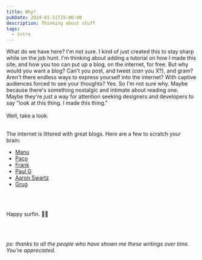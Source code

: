 ```yaml
---
title: Why?
pubDate: 2024-01-31T15:00:00
description: Thinking about stuff
tags:
  - intro
---
```

What do we have here?
I'm not sure.
I kind of just created this to stay sharp while on the job hunt. I'm thinking about adding a tutorial on how I made this site, and how you too can put up a blog, on the internet, for free. But why would you want a blog? Can't you post, and tweet (*can* you X?), and gram? Aren't there endless ways to express yourself into the internet? With captive audiences forced to see your thoughts? Yes. So I'm not sure why. Maybe because there's something nostalgic and intimate about reading one. Maybe they're just a way for attention seeking designers and developers to say "look at this thing. I made this thing."
<br>
<br>
 Well, take a look.
<br>
<br>

 The internet is littered with great blogs. Here are a few to scratch your brain: 
* [Manu](https://manuelmoreale.com/)
* [Paco](https://paco.me/)
* [Frank](https://frankchimero.com/)
* [Paul G](https://paulgraham.com/articles.html)
* [Aaron Swartz](http://www.aaronsw.com/weblog/)
* [Grug](https://grugbrain.dev/)
<br>
<br>

Happy surfin. 🏄‍♂️

<br>
<br>

*ps: thanks to all the people who have shown me these writings over time. You're appreciated.*



